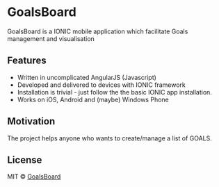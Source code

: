 # GoalsBoard
GoalsBoard is a IONIC mobile application which facilitate Goals management and visualisation

## Features

- Written in uncomplicated AngularJS (Javascript)
- Developed and delivered to devices with IONIC framework 
- Installation is trivial - just follow the the basic IONIC app installation.
- Works on iOS, Android and (maybe) Windows Phone

## Motivation

The project helps anyone who wants to create/manage a list of GOALS.

## License

MIT © [GoalsBoard](https://github.com/arizona2014/GoalsBoard)
